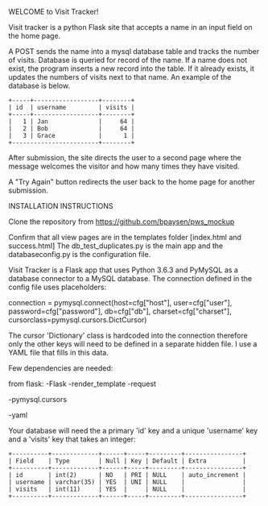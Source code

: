 WELCOME to Visit Tracker!

Visit tracker is a python Flask site that accepts a name in an input field on the home page. 

A POST sends the name into a mysql database table and tracks the number of visits.
	Database is queried for record of the name. If a name does not exist, the program inserts a new record into the table. If it already exists, it updates the numbers of visits next to that name. An example of the database is below.

	+-----+------------------+--------+
	| id  | username         | visits |
	+-----+------------------+--------+
	|   1 | Jan              |     64 |
	|   2 | Bob              |     64 |
	|   3 | Grace            |      1 |
	+------------------------+--------+

After submission, the site directs the user to a second page where the message welcomes the visitor and how many times they have visited.

A "Try Again" button redirects the user back to the home page for another submission.


INSTALLATION INSTRUCTIONS

Clone the repository from https://github.com/bpaysen/pws_mockup

Confirm that all view pages are in the templates folder [index.html and success.html]
The db_test_duplicates.py is the main app and the databaseconfig.py is the configuration file.

Visit Tracker is a Flask app that uses Python 3.6.3 and PyMySQL as a database connector to a MySQL database. The connection defined in the config file uses placeholders:

connection = pymysql.connect(host=cfg["host"],
							user=cfg["user"],
							password=cfg["password"],
							db=cfg["db"],
							charset=cfg["charset"],
							cursorclass=pymysql.cursors.DictCursor)

The cursor 'Dictionary' class is hardcoded into the connection therefore only the other keys will need to be defined in a separate hidden file. I use a YAML file that fills in this data. 

Few dependencies are needed:

from flask:
	-Flask
	-render_template
	-request

-pymysql.cursors

-yaml

Your database will need the a primary 'id' key and a unique 'username' key and a 'visits' key that takes an integer:

	+----------+-------------+------+-----+---------+----------------+
	| Field    | Type        | Null | Key | Default | Extra          |
	+----------+-------------+------+-----+---------+----------------+
	| id       | int(2)      | NO   | PRI | NULL    | auto_increment |
	| username | varchar(35) | YES  | UNI | NULL    |                |
	| visits   | int(11)     | YES  |     | NULL    |                |
	+----------+-------------+------+-----+---------+----------------+

